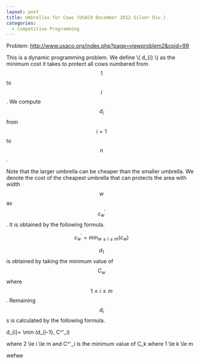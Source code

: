 ```yaml
---
layout: post
title: Umbrellas for Cows (USACO December 2012 Silver Div.)
categories:
  - Competitive Programming
---
```


Problem: <http://www.usaco.org/index.php?page=viewproblem2&cpid=99>

This is a dynamic programming problem. We define \\( d_{i} \\) as the minimum cost it takes to protect all cows numbered from $$1$$ to $$i$$. We compute $$d_i$$ from $$i=1$$ to $$n$$.

Note that the larger umbrella can be cheaper than the smaller umbrella. We denote the cost of the cheapest umbrella that can protects the area with width $$w$$ as $$c^\prime_w$$. It is obtained by the following formula.

$$c_w^{'} = \min_{w \le i \le m} (c_{w})$$


$$d_1$$ is obtained by taking the minimum value of $$C_w$$ where $$1 \le i \le m$$. Remaining $$d_i$$s is calculated by the following formula.

d_{i}= \min (d_{i-1}, C^'_i)

where 2 \le i \le m and C^'_i is the minimum value of C_k where 1 \le k \le m

wefwe

